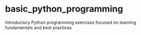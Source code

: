 # basic_python_programming
Introductory Python programming exercises focused on learning fundamentals and best practices
